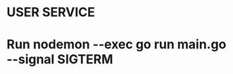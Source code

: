 # USER SERVICE
# Run nodemon --exec go run main.go --signal SIGTERM
 
<!-- https://www.youtube.com/watch?v=6yGGkrjRt8E -->  